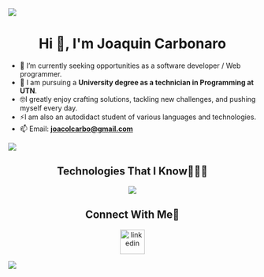 <!-- Horizontal Divider (Gradient) -->
<img src="https://user-images.githubusercontent.com/73097560/115834477-dbab4500-a447-11eb-908a-139a6edaec5c.gif">

<!-- Hi section -->
<div align="center">
  <h1 align="center">Hi 👋, I'm Joaquin Carbonaro</h1>
</div>

<!-- Intro Section -->
- 🔭 I’m currently seeking opportunities as a software developer / Web programmer.
- 📝 I am pursuing a **University degree as a technician in Programming at UTN**.
- 🤓I greatly enjoy crafting solutions, tackling new challenges, and pushing myself every day.
- ⚡I am also an autodidact student of various languages ​​and technologies.
- 📫 Email: **joacolcarbo@gmail.com**

<!-- Divider (Gradient) -->
<img src="https://user-images.githubusercontent.com/73097560/115834477-dbab4500-a447-11eb-908a-139a6edaec5c.gif">

<!-- Technologies I know -->
<div align="center">
  <h2 align="center">Technologies That I Know👨🏻‍💻</h2>
</div>
<!-- Tech Stack Icons -->
<p align="center">
    <img src="https://skillicons.dev/icons?i=java,cs,cpp,py,dotnet,sqlite,git,js,html,css,bootstrap&perline=14" />
  </a>
</p>

<!-- Connect With Me -->
<div align="center">
  <h2 align="center">Connect With Me🤝</h2>
  <p align="center">
    <a href="[https://www.linkedin.com/in/your-linkedin-profile/](https://www.linkedin.com/in/joaquin-carbonaro-051822311/)" target="_blank">
      <img align="center" src="https://user-images.githubusercontent.com/88904952/234979284-68c11d7f-1acc-4f0c-ac78-044e1037d7b0.png" alt="linkedin" height="50" width="50" />
    </a>
  </p>
</div>

<!-- Divider (Gradient) -->
<img src="https://user-images.githubusercontent.com/73097560/115834477-dbab4500-a447-11eb-908a-139a6edaec5c.gif">
